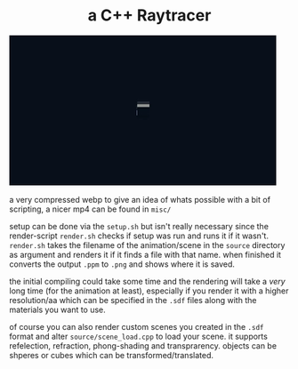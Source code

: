 <h1 align="center">a C++ Raytracer</h1>  

![anim](misc/anim.webp)


a very compressed webp to give an idea of whats possible with a bit of scripting, a nicer mp4 can be found in `misc/`

setup can be done via the `setup.sh` but isn't really necessary since the render-script `render.sh` checks if setup was run and runs it if it wasn't.
`render.sh` takes the filename of the animation/scene in the `source` directory as argument and renders it if it finds a file with that name. when finished it converts the output `.ppm` to `.png` and shows where it is saved.

the initial compiling could take some time and the rendering will take a _very_ long time (for the animation at least), especially if you render it with a higher resolution/aa which can be specified in the `.sdf` files along with the materials you want to use.

of course you can also render custom scenes you created in the `.sdf` format and alter `source/scene_load.cpp` to load your scene. it supports refelection, refraction, phong-shading and transprarency. objects can be shperes or cubes which can be transformed/translated.